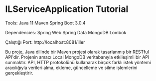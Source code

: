 # ILServiceApplication Tutorial

Tools:
Java 11
Maven
Spring Boot 3.0.4

Dependencies:
Spring Web
Spring Data MongoDB
Lombok

Çalıştığı Port:
http://localhost:8081/iller

Bu proje, Java dilinde bir Maven projesi olarak tasarlanmış bir RESTful API'dir. Projenin amacı Local MongoDB veritabanıyla etkileşimli bir API sunmaktır. API, HTTP protokolünü kullanarak birçok farklı istek yöntemi aracılığıyla verileri alma, ekleme, güncelleme ve silme işlemlerini gerçekleştirir.
